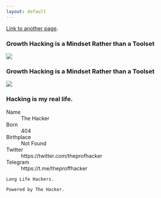 ```yaml
---
layout: default
---
```



[Link to another page](another-page).


### Growth Hacking is a Mindset Rather than a Toolset

![]([[https://images.pling.com/img/00/00/65/87/21/1786939/anonymous-dark-horror-anarchy-mask-fuck-gesture-finger-1920x1080.jpg])

### Growth Hacking is a Mindset Rather than a Toolset
![](https://scontent.ftun4-1.fna.fbcdn.net/v/t1.0-9/19554704_1357089234386268_1374391276796990146_n.png?oh=0775b9d3e94d2c1de5efb2e9283081ff&oe=5A69B5D8)


### Hacking is my real life.

<dl>
<dt>Name</dt>
<dd>The Hacker</dd>
<dt>Born</dt>
<dd>404</dd>
<dt>Birthplace</dt>
<dd>Not Found</dd>
<dt>Twitter</dt>
<dd>https://twitter.com/theprofhacker</dd>
<dt>Telegram</dt>
  <dd>https://t.me/theproffhacker</dd>
</dl>

```
Long Life Hackers.
```

```
Powered by The Hacker.
```

